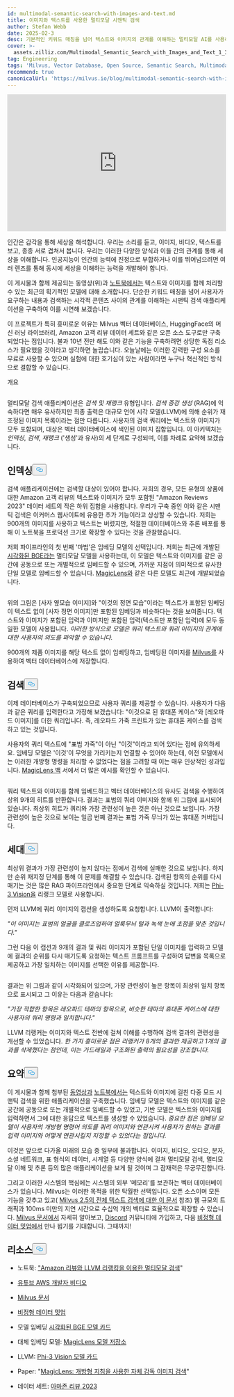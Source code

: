 ```yaml
---
id: multimodal-semantic-search-with-images-and-text.md
title: 이미지와 텍스트를 사용한 멀티모달 시맨틱 검색
author: Stefan Webb
date: 2025-02-3
desc: 기본적인 키워드 매칭을 넘어 텍스트와 이미지의 관계를 이해하는 멀티모달 AI를 사용하여 시맨틱 검색 앱을 구축하는 방법을 알아보세요.
cover: >-
  assets.zilliz.com/Multimodal_Semantic_Search_with_Images_and_Text_1_3da9b83015.png
tag: Engineering
tags: 'Milvus, Vector Database, Open Source, Semantic Search, Multimodal AI'
recommend: true
canonicalUrl: 'https://milvus.io/blog/multimodal-semantic-search-with-images-and-text.md'
---
```

<iframe width="100%" height="315" src="https://www.youtube.com/embed/bxE0_QYX_sU?si=PkOHFcZto-rda1Fv" title="YouTube video player" frameborder="0" allow="accelerometer; autoplay; clipboard-write; encrypted-media; gyroscope; picture-in-picture; web-share" referrerpolicy="strict-origin-when-cross-origin" allowfullscreen></iframe>
<p>인간은 감각을 통해 세상을 해석합니다. 우리는 소리를 듣고, 이미지, 비디오, 텍스트를 보고, 종종 서로 겹쳐서 봅니다. 우리는 이러한 다양한 양식과 이들 간의 관계를 통해 세상을 이해합니다. 인공지능이 인간의 능력에 진정으로 부합하거나 이를 뛰어넘으려면 여러 렌즈를 통해 동시에 세상을 이해하는 능력을 개발해야 합니다.</p>
<p>이 게시물과 함께 제공되는 동영상(위)과 <a href="https://github.com/milvus-io/bootcamp/blob/master/bootcamp/tutorials/quickstart/multimodal_retrieval_amazon_reviews.ipynb">노트북에서는</a> 텍스트와 이미지를 함께 처리할 수 있는 최근의 획기적인 모델에 대해 소개합니다. 단순한 키워드 매칭을 넘어 사용자가 요구하는 내용과 검색하는 시각적 콘텐츠 사이의 관계를 이해하는 시맨틱 검색 애플리케이션을 구축하여 이를 시연해 보겠습니다.</p>
<p>이 프로젝트가 특히 흥미로운 이유는 Milvus 벡터 데이터베이스, HuggingFace의 머신 러닝 라이브러리, Amazon 고객 리뷰 데이터 세트와 같은 오픈 소스 도구로만 구축되었다는 점입니다. 불과 10년 전만 해도 이와 같은 기능을 구축하려면 상당한 독점 리소스가 필요했을 것이라고 생각하면 놀랍습니다. 오늘날에는 이러한 강력한 구성 요소를 무료로 사용할 수 있으며 실험에 대한 호기심이 있는 사람이라면 누구나 혁신적인 방식으로 결합할 수 있습니다.</p>
<custom-h1>개요</custom-h1><p>
  <span class="img-wrapper">
    <img translate="no" src="https://assets.zilliz.com/overview_97a124bc9a.jpg" alt="" class="doc-image" id="" />
    <span></span>
  </span>
</p>
<p>멀티모달 검색 애플리케이션은 <em>검색 및 재랭크</em> 유형입니다. <em>검색 증강 생성</em> (RAG)에 익숙하다면 매우 유사하지만 최종 출력은 대규모 언어 시각 모델(LLVM)에 의해 순위가 재조정된 이미지 목록이라는 점만 다릅니다. 사용자의 검색 쿼리에는 텍스트와 이미지가 모두 포함되며, 대상은 벡터 데이터베이스에 색인된 이미지 집합입니다. 이 아키텍처는 <em>인덱싱</em>, <em>검색</em>, <em>재랭크</em> ('생성'과 유사)의 세 단계로 구성되며, 이를 차례로 요약해 보겠습니다.</p>
<h2 id="Indexing" class="common-anchor-header">인덱싱<button data-href="#Indexing" class="anchor-icon" translate="no">
      <svg translate="no"
        aria-hidden="true"
        focusable="false"
        height="20"
        version="1.1"
        viewBox="0 0 16 16"
        width="16"
      >
        <path
          fill="#0092E4"
          fill-rule="evenodd"
          d="M4 9h1v1H4c-1.5 0-3-1.69-3-3.5S2.55 3 4 3h4c1.45 0 3 1.69 3 3.5 0 1.41-.91 2.72-2 3.25V8.59c.58-.45 1-1.27 1-2.09C10 5.22 8.98 4 8 4H4c-.98 0-2 1.22-2 2.5S3 9 4 9zm9-3h-1v1h1c1 0 2 1.22 2 2.5S13.98 12 13 12H9c-.98 0-2-1.22-2-2.5 0-.83.42-1.64 1-2.09V6.25c-1.09.53-2 1.84-2 3.25C6 11.31 7.55 13 9 13h4c1.45 0 3-1.69 3-3.5S14.5 6 13 6z"
        ></path>
      </svg>
    </button></h2><p>검색 애플리케이션에는 검색할 대상이 있어야 합니다. 저희의 경우, 모든 유형의 상품에 대한 Amazon 고객 리뷰의 텍스트와 이미지가 모두 포함된 "Amazon Reviews 2023" 데이터 세트의 작은 하위 집합을 사용합니다. 우리가 구축 중인 이와 같은 시맨틱 검색은 이커머스 웹사이트에 유용한 추가 기능이라고 상상할 수 있습니다. 저희는 900개의 이미지를 사용하고 텍스트는 버렸지만, 적절한 데이터베이스와 추론 배포를 통해 이 노트북을 프로덕션 크기로 확장할 수 있다는 것을 관찰했습니다.</p>
<p>저희 파이프라인의 첫 번째 '마법'은 임베딩 모델의 선택입니다. 저희는 최근에 개발된 <a href="https://huggingface.co/BAAI/bge-visualized">시각화된 BGE라는</a> 멀티모달 모델을 사용하는데, 이 모델은 텍스트와 이미지를 같은 공간에 공동으로 또는 개별적으로 임베드할 수 있으며, 가까운 지점이 의미적으로 유사한 단일 모델로 임베드할 수 있습니다. <a href="https://github.com/google-deepmind/magiclens">MagicLens와</a> 같은 다른 모델도 최근에 개발되었습니다.</p>
<p>
  <span class="img-wrapper">
    <img translate="no" src="https://assets.zilliz.com/indexing_1937241be5.jpg" alt="" class="doc-image" id="" />
    <span></span>
  </span>
</p>
<p>위의 그림은 [사자 옆모습 이미지]와 "이것의 정면 모습"이라는 텍스트가 포함된 임베딩이 텍스트 없이 [사자 정면 이미지]만 포함된 임베딩과 비슷하다는 것을 보여줍니다. 텍스트와 이미지가 포함된 입력과 이미지만 포함된 입력(텍스트만 포함된 입력)에 모두 동일한 모델이 사용됩니다. <em>이러한 방식으로 모델은 쿼리 텍스트와 쿼리 이미지의 관계에 대한 사용자의 의도를 파악할 수 있습니다.</em></p>
<p>900개의 제품 이미지를 해당 텍스트 없이 임베딩하고, 임베딩된 이미지를 <a href="https://milvus.io/docs">Milvus를</a> 사용하여 벡터 데이터베이스에 저장합니다.</p>
<h2 id="Retrieval" class="common-anchor-header">검색<button data-href="#Retrieval" class="anchor-icon" translate="no">
      <svg translate="no"
        aria-hidden="true"
        focusable="false"
        height="20"
        version="1.1"
        viewBox="0 0 16 16"
        width="16"
      >
        <path
          fill="#0092E4"
          fill-rule="evenodd"
          d="M4 9h1v1H4c-1.5 0-3-1.69-3-3.5S2.55 3 4 3h4c1.45 0 3 1.69 3 3.5 0 1.41-.91 2.72-2 3.25V8.59c.58-.45 1-1.27 1-2.09C10 5.22 8.98 4 8 4H4c-.98 0-2 1.22-2 2.5S3 9 4 9zm9-3h-1v1h1c1 0 2 1.22 2 2.5S13.98 12 13 12H9c-.98 0-2-1.22-2-2.5 0-.83.42-1.64 1-2.09V6.25c-1.09.53-2 1.84-2 3.25C6 11.31 7.55 13 9 13h4c1.45 0 3-1.69 3-3.5S14.5 6 13 6z"
        ></path>
      </svg>
    </button></h2><p>이제 데이터베이스가 구축되었으므로 사용자 쿼리를 제공할 수 있습니다. 사용자가 다음과 같은 쿼리를 입력한다고 가정해 보겠습니다: "이것으로 된 휴대폰 케이스"와 [레오파드 이미지]를 더한 쿼리입니다. 즉, 레오파드 가죽 프린트가 있는 휴대폰 케이스를 검색하고 있는 것입니다.</p>
<p>사용자의 쿼리 텍스트에 "표범 가죽"이 아닌 "이것"이라고 되어 있다는 점에 유의하세요. 임베딩 모델은 '이것'이 무엇을 가리키는지 연결할 수 있어야 하는데, 이전 모델에서는 이러한 개방형 명령을 처리할 수 없었다는 점을 고려할 때 이는 매우 인상적인 성과입니다. <a href="https://arxiv.org/abs/2403.19651">MagicLens 백</a> 서에서 더 많은 예시를 확인할 수 있습니다.</p>
<p>
  <span class="img-wrapper">
    <img translate="no" src="https://assets.zilliz.com/Retrieval_ad64f48e49.png" alt="" class="doc-image" id="" />
    <span></span>
  </span>
</p>
<p>쿼리 텍스트와 이미지를 함께 임베드하고 벡터 데이터베이스의 유사도 검색을 수행하여 상위 9개의 히트를 반환합니다. 결과는 표범의 쿼리 이미지와 함께 위 그림에 표시되어 있습니다. 최상위 히트가 쿼리와 가장 관련성이 높은 것은 아닌 것으로 보입니다. 가장 관련성이 높은 것으로 보이는 일곱 번째 결과는 표범 가죽 무늬가 있는 휴대폰 커버입니다.</p>
<h2 id="Generation" class="common-anchor-header">세대<button data-href="#Generation" class="anchor-icon" translate="no">
      <svg translate="no"
        aria-hidden="true"
        focusable="false"
        height="20"
        version="1.1"
        viewBox="0 0 16 16"
        width="16"
      >
        <path
          fill="#0092E4"
          fill-rule="evenodd"
          d="M4 9h1v1H4c-1.5 0-3-1.69-3-3.5S2.55 3 4 3h4c1.45 0 3 1.69 3 3.5 0 1.41-.91 2.72-2 3.25V8.59c.58-.45 1-1.27 1-2.09C10 5.22 8.98 4 8 4H4c-.98 0-2 1.22-2 2.5S3 9 4 9zm9-3h-1v1h1c1 0 2 1.22 2 2.5S13.98 12 13 12H9c-.98 0-2-1.22-2-2.5 0-.83.42-1.64 1-2.09V6.25c-1.09.53-2 1.84-2 3.25C6 11.31 7.55 13 9 13h4c1.45 0 3-1.69 3-3.5S14.5 6 13 6z"
        ></path>
      </svg>
    </button></h2><p>최상위 결과가 가장 관련성이 높지 않다는 점에서 검색에 실패한 것으로 보입니다. 하지만 순위 재지정 단계를 통해 이 문제를 해결할 수 있습니다. 검색된 항목의 순위를 다시 매기는 것은 많은 RAG 파이프라인에서 중요한 단계로 익숙하실 것입니다. 저희는 <a href="https://huggingface.co/microsoft/Phi-3-vision-128k-instruct">Phi-3 Vision을</a> 리랭크 모델로 사용합니다.</p>
<p>먼저 LLVM에 쿼리 이미지의 캡션을 생성하도록 요청합니다. LLVM이 출력합니다:</p>
<p><em>"이 이미지는 표범의 얼굴을 클로즈업하여 얼룩무늬 털과 녹색 눈에 초점을 맞춘 것입니다."</em></p>
<p>그런 다음 이 캡션과 9개의 결과 및 쿼리 이미지가 포함된 단일 이미지를 입력하고 모델에 결과의 순위를 다시 매기도록 요청하는 텍스트 프롬프트를 구성하여 답변을 목록으로 제공하고 가장 일치하는 이미지를 선택한 이유를 제공합니다.</p>
<p>
  <span class="img-wrapper">
    <img translate="no" src="https://assets.zilliz.com/Generation_b016a6c26a.png" alt="" class="doc-image" id="" />
    <span></span>
  </span>
</p>
<p>결과는 위 그림과 같이 시각화되어 있으며, 가장 관련성이 높은 항목이 최상위 일치 항목으로 표시되고 그 이유는 다음과 같습니다:</p>
<p><em>"가장 적합한 항목은 레오파드 테마의 항목으로, 비슷한 테마의 휴대폰 케이스에 대한 사용자의 쿼리 명령과 일치합니다."</em></p>
<p>LLVM 리랭커는 이미지와 텍스트 전반에 걸쳐 이해를 수행하여 검색 결과의 관련성을 개선할 수 있었습니다. <em>한 가지 흥미로운 점은 리랭커가 8개의 결과만 제공하고 1개의 결과를 삭제했다는 점인데, 이는 가드레일과 구조화된 출력의 필요성을 강조합니다.</em></p>
<h2 id="Summary" class="common-anchor-header">요약<button data-href="#Summary" class="anchor-icon" translate="no">
      <svg translate="no"
        aria-hidden="true"
        focusable="false"
        height="20"
        version="1.1"
        viewBox="0 0 16 16"
        width="16"
      >
        <path
          fill="#0092E4"
          fill-rule="evenodd"
          d="M4 9h1v1H4c-1.5 0-3-1.69-3-3.5S2.55 3 4 3h4c1.45 0 3 1.69 3 3.5 0 1.41-.91 2.72-2 3.25V8.59c.58-.45 1-1.27 1-2.09C10 5.22 8.98 4 8 4H4c-.98 0-2 1.22-2 2.5S3 9 4 9zm9-3h-1v1h1c1 0 2 1.22 2 2.5S13.98 12 13 12H9c-.98 0-2-1.22-2-2.5 0-.83.42-1.64 1-2.09V6.25c-1.09.53-2 1.84-2 3.25C6 11.31 7.55 13 9 13h4c1.45 0 3-1.69 3-3.5S14.5 6 13 6z"
        ></path>
      </svg>
    </button></h2><p>이 게시물과 함께 첨부된 <a href="https://www.youtube.com/watch?v=bxE0_QYX_sU">동영상과</a> <a href="https://github.com/milvus-io/bootcamp/blob/master/bootcamp/tutorials/quickstart/multimodal_retrieval_amazon_reviews.ipynb">노트북에서는</a> 텍스트와 이미지에 걸친 다중 모드 시맨틱 검색을 위한 애플리케이션을 구축했습니다. 임베딩 모델은 텍스트와 이미지를 같은 공간에 공동으로 또는 개별적으로 임베드할 수 있었고, 기반 모델은 텍스트와 이미지를 입력하면서 그에 대한 응답으로 텍스트를 생성할 수 있었습니다. <em>중요한 점은 임베딩 모델이 사용자의 개방형 명령어 의도를 쿼리 이미지와 연관시켜 사용자가 원하는 결과를 입력 이미지와 어떻게 연관시킬지 지정할 수 있었다는 점입니다.</em></p>
<p>이것은 앞으로 다가올 미래의 모습 중 일부에 불과합니다. 이미지, 비디오, 오디오, 분자, 소셜 네트워크, 표 형식의 데이터, 시계열 등 다양한 양식에 걸쳐 멀티모달 검색, 멀티모달 이해 및 추론 등의 많은 애플리케이션을 보게 될 것이며 그 잠재력은 무궁무진합니다.</p>
<p>그리고 이러한 시스템의 핵심에는 시스템의 외부 '메모리'를 보관하는 벡터 데이터베이스가 있습니다. Milvus는 이러한 목적을 위한 탁월한 선택입니다. 오픈 소스이며 모든 기능을 갖추고 있고( <a href="https://milvus.io/blog/get-started-with-hybrid-semantic-full-text-search-with-milvus-2-5.md">Milvus 2.5의 전체 텍스트 검색에 대한 이 문서</a> 참조) 웹 규모의 트래픽과 100ms 미만의 지연 시간으로 수십억 개의 벡터로 효율적으로 확장할 수 있습니다. <a href="https://milvus.io/docs">Milvus 문서에서</a> 자세히 알아보고, <a href="https://milvus.io/discord">Discord</a> 커뮤니티에 가입하고, 다음 <a href="https://lu.ma/unstructured-data-meetup">비정형 데이터 밋업에서</a> 만나 뵙기를 기대합니다. 그때까지!</p>
<h2 id="Resources" class="common-anchor-header">리소스<button data-href="#Resources" class="anchor-icon" translate="no">
      <svg translate="no"
        aria-hidden="true"
        focusable="false"
        height="20"
        version="1.1"
        viewBox="0 0 16 16"
        width="16"
      >
        <path
          fill="#0092E4"
          fill-rule="evenodd"
          d="M4 9h1v1H4c-1.5 0-3-1.69-3-3.5S2.55 3 4 3h4c1.45 0 3 1.69 3 3.5 0 1.41-.91 2.72-2 3.25V8.59c.58-.45 1-1.27 1-2.09C10 5.22 8.98 4 8 4H4c-.98 0-2 1.22-2 2.5S3 9 4 9zm9-3h-1v1h1c1 0 2 1.22 2 2.5S13.98 12 13 12H9c-.98 0-2-1.22-2-2.5 0-.83.42-1.64 1-2.09V6.25c-1.09.53-2 1.84-2 3.25C6 11.31 7.55 13 9 13h4c1.45 0 3-1.69 3-3.5S14.5 6 13 6z"
        ></path>
      </svg>
    </button></h2><ul>
<li><p>노트북: <a href="https://github.com/milvus-io/bootcamp/blob/master/bootcamp/tutorials/quickstart/multimodal_retrieval_amazon_reviews.ipynb">"Amazon 리뷰와 LLVM 리랭킹을 이용한 멀티모달 검색</a>"</p></li>
<li><p><a href="https://www.youtube.com/watch?v=bxE0_QYX_sU">유튜브 AWS 개발자 비디오</a></p></li>
<li><p><a href="https://milvus.io/docs">Milvus 문서</a></p></li>
<li><p><a href="https://lu.ma/unstructured-data-meetup">비정형 데이터 밋업</a></p></li>
<li><p>모델 임베딩 <a href="https://huggingface.co/BAAI/bge-visualized">시각화된 BGE 모델 카드</a></p></li>
<li><p>대체 임베딩 모델: <a href="https://github.com/google-deepmind/magiclens">MagicLens 모델 저장소</a></p></li>
<li><p>LLVM: <a href="https://huggingface.co/microsoft/Phi-3-vision-128k-instruct">Phi-3 Vision 모델 카드</a></p></li>
<li><p>Paper: "<a href="https://arxiv.org/abs/2403.19651">MagicLens: 개방형 지침을 사용한 자체 감독 이미지 검색</a>"</p></li>
<li><p>데이터 세트: <a href="https://amazon-reviews-2023.github.io/">아마존 리뷰 2023</a></p></li>
</ul>
